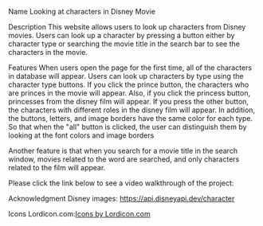 Name
Looking at characters in Disney Movie

Description
This website allows users to look up characters from Disney movies. Users can look up a character by pressing a button either by character type or searching the movie title in the search bar to see the characters in the movie.

Features
When users open the page for the first time, all of the characters in database will appear. Users can look up characters by type using the character type buttons. If you click the prince button, the characters who are princes in the movie will appear. Also, if you click the princess button, princesses from the disney film will appear. If you press the other button, the characters with different roles in the disney film will appear. In addition, the buttons, letters, and image borders have the same color for each type. So that when the "all" button is clicked, the user can distinguish them by looking at the font colors and image borders

Another feature is that when you search for a movie title in the search window, movies related to the word are searched, and only characters related to the film will appear.

Please click the link below to see a video walkthrough of the project:

Acknowledgment
Disney images: https://api.disneyapi.dev/character

Icons
Lordicon.com:<a href="https://lordicon.com/">Icons by Lordicon.com</a>
